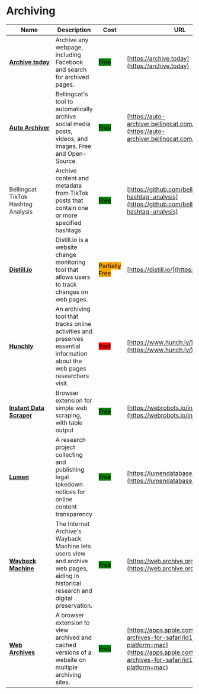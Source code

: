 # Archiving

| Name | Description | Cost | URL |
| --- | --- | --- | --- |
| [**Archive.today**](../../tools/archive.today/README.md) | Archive any webpage, including Facebook and search for archived pages. | <mark style="background-color:green;">Free</mark> | [https://archive.today](https://archive.today) |
| [**Auto Archiver**](../../tools/auto-archiver/README.md) | Bellingcat's tool to automatically archive social media posts, videos, and images. Free and Open-Source. | <mark style="background-color:green;">Free</mark> | [https://auto-archiver.bellingcat.com/](https://auto-archiver.bellingcat.com/) |
| Bellingcat TikTok Hashtag Analysis | Archive content and metadata from TikTok posts that contain one or more specified hashtags | <mark style="background-color:green;">Free</mark> | [https://github.com/bellingcat/tiktok-hashtag-analysis](https://github.com/bellingcat/tiktok-hashtag-analysis) |
| [**Distill.io**](../../tools/distill/README.md) | Distill.io is a website change monitoring tool that allows users to track changes on web pages. | <mark style="background-color:orange;">Partially Free</mark> | [https://distill.io/](https://distill.io/) |
| [**Hunchly**](../../tools/hunchly/README.md) | An archiving tool that tracks online activities and preserves essential information about the web pages researchers visit. | <mark style="background-color:red;">Paid</mark> | [https://www.hunch.ly/](https://www.hunch.ly/) |
| [**Instant Data Scraper**](../../tools/instant-data-scraper/README.md) | Browser extension for simple web scraping, with table output | <mark style="background-color:green;">Free</mark> | [https://webrobots.io/instantdata/](https://webrobots.io/instantdata/) |
| [**Lumen**](../../tools/lumen/README.md) | A research project collecting and publishing legal takedown notices for online content transparency | <mark style="background-color:green;">Free</mark> | [https://lumendatabase.org/](https://lumendatabase.org/) |
| [**Wayback Machine**](../../tools/internet-archive/README.md) | The Internet Archive's Wayback Machine lets users view and archive web pages, aiding in historical research and digital preservation. | <mark style="background-color:green;">Free</mark> | [https://web.archive.org/](https://web.archive.org/) |
| [**Web Archives**](../../tools/web-archives/README.md) | A browser extension to view archived and cached versions of a website on multiple archiving sites. | <mark style="background-color:green;">Free</mark> | [https://apps.apple.com/us/app/web-archives-for-safari/id1603181853?platform=mac](https://apps.apple.com/us/app/web-archives-for-safari/id1603181853?platform=mac) |